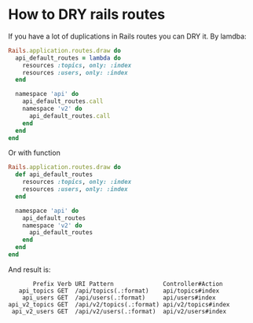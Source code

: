 # How to DRY rails routes

If you have a lot of duplications in Rails routes you can DRY it. By lamdba:

```ruby
Rails.application.routes.draw do
  api_default_routes = lambda do
    resources :topics, only: :index
    resources :users, only: :index
  end

  namespace 'api' do
    api_default_routes.call
    namespace 'v2' do
      api_default_routes.call
    end
  end
end
```

Or with function

```ruby
Rails.application.routes.draw do
  def api_default_routes
    resources :topics, only: :index
    resources :users, only: :index
  end

  namespace 'api' do
    api_default_routes
    namespace 'v2' do
      api_default_routes
    end
  end
end
```

And result is:

```
       Prefix Verb URI Pattern              Controller#Action
   api_topics GET  /api/topics(.:format)    api/topics#index
    api_users GET  /api/users(.:format)     api/users#index
api_v2_topics GET  /api/v2/topics(.:format) api/v2/topics#index
 api_v2_users GET  /api/v2/users(.:format)  api/v2/users#index
```
